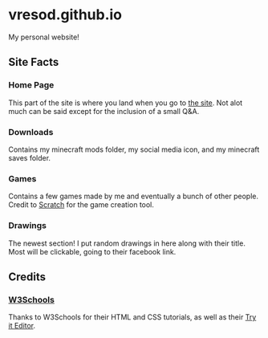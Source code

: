 # vresod.github.io
My personal website!
## Site Facts
### Home Page
This part of the site is where you land when you go to [the site](https://vresod.github.io). Not alot much can be said except for the inclusion of a small Q&A.
### Downloads
Contains my minecraft mods folder, my social media icon, and my minecraft saves folder.
### Games
Contains a few games made by me and eventually a bunch of other people. Credit to [Scratch](https://scratch.mit.edu) for the game creation tool.
### Drawings
The newest section! I put random drawings in here along with their title. Most will be clickable, going to their facebook link.
## Credits
### [W3Schools](https://w3schools.com)
Thanks to W3Schools for their HTML and CSS tutorials, as well as their [Try it Editor](https://www.w3schools.com/code/tryit.asp?filename=FU8LPIM0L0QM).
